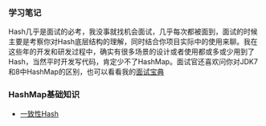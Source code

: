 ### 学习笔记
Hash几乎是面试的必考，我没事就找机会面试，几乎每次都被面到，面试的时候主要是考察你对Hash底层结构的理解，同时结合你项目实际中的使用来聊。我在这些年的开发和研发过程中，确实有很多场景的设计或者使用都或多或少用到了Hash，当然平时开发写代码，肯定少不了HashMap。面试官还喜欢问你对JDK7和8中HashMap的区别，也可以看看我的[面试宝典](../../tool/interview.md#盘涅)

### HashMap基础知识
* [一致性Hash](http://note.youdao.com/noteshare?id=2df0dfa390855dde55075260b8ddc27a&sub=A2CDBD1C8B614310ABFF0F03682FAB7A)